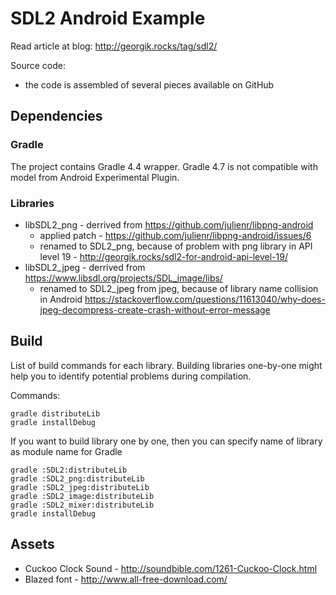 # SDL2 Android Example

Read article at blog: http://georgik.rocks/tag/sdl2/

Source code:

 - the code is assembled of several pieces available on GitHub

## Dependencies

### Gradle

The project contains Gradle 4.4 wrapper. Gradle 4.7 is not compatible with model from Android Experimental Plugin.

### Libraries

- libSDL2_png - derrived from https://github.com/julienr/libpng-android
    - applied patch - https://github.com/julienr/libpng-android/issues/6
    - renamed to SDL2_png, because of problem with png library in API level 19 - http://georgik.rocks/sdl2-for-android-api-level-19/
- libSDL2_jpeg - derrived from https://www.libsdl.org/projects/SDL_image/libs/
    - renamed to SDL2_jpeg from jpeg, because of library name collision in Android 
    https://stackoverflow.com/questions/11613040/why-does-jpeg-decompress-create-crash-without-error-message    


## Build

List of build commands for each library. Building libraries one-by-one might help you to identify
potential problems during compilation.

Commands:

  ```
  gradle distributeLib
  gradle installDebug
  ```

If you want to build library one by one, then you can specify name of library as module name for Gradle

  ```
  gradle :SDL2:distributeLib
  gradle :SDL2_png:distributeLib
  gradle :SDL2_jpeg:distributeLib
  gradle :SDL2_image:distributeLib
  gradle :SDL2_mixer:distributeLib
  gradle installDebug
  ```


## Assets
- Cuckoo Clock Sound - http://soundbible.com/1261-Cuckoo-Clock.html
- Blazed font - http://www.all-free-download.com/
